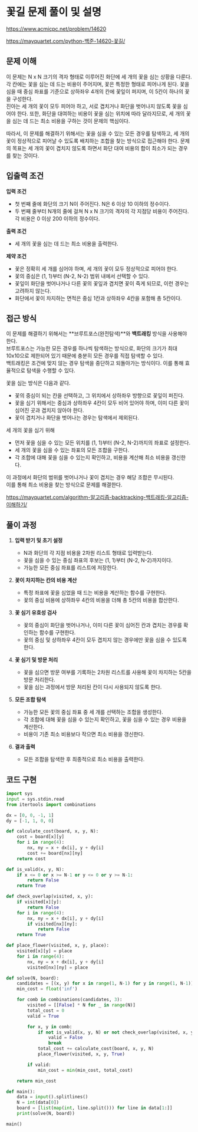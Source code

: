 # 꽃길 문제 풀이 및 설명

<https://www.acmicpc.net/problem/14620>

<https://mayquartet.com/python-백준-14620-꽃길/>

## 문제 이해

이 문제는 N x N 크기의 격자 형태로 이루어진 화단에 세 개의 꽃을 심는 상황을 다룬다. 각 칸에는 꽃을 심는 데 드는 비용이 주어지며, 꽃은 특정한 형태로 피어나게 된다. 꽃을 심을 때 중심 좌표를 기준으로 상하좌우 4개의 칸에 꽃잎이 퍼지며, 이 5칸이 하나의 꽃을 구성한다.  
진아는 세 개의 꽃이 모두 피어야 하고, 서로 겹치거나 화단을 벗어나지 않도록 꽃을 심어야 한다. 또한, 화단을 대여하는 비용이 꽃을 심는 위치에 따라 달라지므로, 세 개의 꽃을 심는 데 드는 최소 비용을 구하는 것이 문제의 핵심이다.

따라서, 이 문제를 해결하기 위해서는 꽃을 심을 수 있는 모든 경우를 탐색하고, 세 개의 꽃이 정상적으로 피어날 수 있도록 배치하는 조합을 찾는 방식으로 접근해야 한다. 문제의 목표는 세 개의 꽃이 겹치지 않도록 하면서 화단 대여 비용의 합이 최소가 되는 경우를 찾는 것이다.

## 입출력 조건

**입력 조건**

- 첫 번째 줄에 화단의 크기 N이 주어진다. N은 6 이상 10 이하의 정수이다.
- 두 번째 줄부터 N개의 줄에 걸쳐 N x N 크기의 격자의 각 지점당 비용이 주어진다. 각 비용은 0 이상 200 이하의 정수이다.

**출력 조건**

- 세 개의 꽃을 심는 데 드는 최소 비용을 출력한다.

**제약 조건**

- 꽃은 정확히 세 개를 심어야 하며, 세 개의 꽃이 모두 정상적으로 피어야 한다.
- 꽃의 중심은 (1, 1)부터 (N-2, N-2) 범위 내에서 선택할 수 있다.
- 꽃잎이 화단을 벗어나거나 다른 꽃의 꽃잎과 겹치면 꽃이 죽게 되므로, 이런 경우는 고려하지 않는다.
- 화단에서 꽃이 차지하는 면적은 중심 1칸과 상하좌우 4칸을 포함해 총 5칸이다.

## 접근 방식

이 문제를 해결하기 위해서는 **브루트포스(완전탐색)**와 **백트래킹** 방식을 사용해야 한다.  
브루트포스는 가능한 모든 경우를 하나씩 탐색하는 방식으로, 화단의 크기가 최대 10x10으로 제한되어 있기 때문에 충분히 모든 경우를 직접 탐색할 수 있다.  
백트래킹은 조건에 맞지 않는 경우 탐색을 중단하고 되돌아가는 방식이다. 이를 통해 효율적으로 탐색을 수행할 수 있다.

꽃을 심는 방식은 다음과 같다.

- 꽃의 중심이 되는 칸을 선택하고, 그 위치에서 상하좌우 방향으로 꽃잎이 퍼진다.
- 꽃을 심기 위해서는 중심과 상하좌우 4칸이 모두 비어 있어야 하며, 이미 다른 꽃이 심어진 곳과 겹치지 않아야 한다.
- 꽃이 겹치거나 화단을 벗어나는 경우는 탐색에서 제외된다.

세 개의 꽃을 심기 위해

- 먼저 꽃을 심을 수 있는 모든 위치를 (1, 1)부터 (N-2, N-2)까지의 좌표로 설정한다.
- 세 개의 꽃을 심을 수 있는 좌표의 모든 조합을 구한다.
- 각 조합에 대해 꽃을 심을 수 있는지 확인하고, 비용을 계산해 최소 비용을 갱신한다.

이 과정에서 화단의 범위를 벗어나거나 꽃이 겹치는 경우 해당 조합은 무시된다.  
이를 통해 최소 비용을 찾는 방식으로 문제를 해결한다.

<https://mayquartet.com/algorithm-알고리즘-backtracking-백트래킹-알고리즘-이해하기/>

## 풀이 과정

1. **입력 받기 및 초기 설정**

   - N과 화단의 각 지점 비용을 2차원 리스트 형태로 입력받는다.
   - 꽃을 심을 수 있는 중심 좌표의 후보는 (1, 1)부터 (N-2, N-2)까지이다.
   - 가능한 모든 중심 좌표를 리스트에 저장한다.

2. **꽃이 차지하는 칸의 비용 계산**

   - 특정 좌표에 꽃을 심었을 때 드는 비용을 계산하는 함수를 구현한다.
   - 꽃의 중심 비용에 상하좌우 4칸의 비용을 더해 총 5칸의 비용을 합산한다.

3. **꽃 심기 유효성 검사**

   - 꽃의 중심이 화단을 벗어나거나, 이미 다른 꽃이 심어진 칸과 겹치는 경우를 확인하는 함수를 구현한다.
   - 꽃의 중심 및 상하좌우 4칸이 모두 겹치지 않는 경우에만 꽃을 심을 수 있도록 한다.

4. **꽃 심기 및 방문 처리**

   - 꽃을 심으면 방문 여부를 기록하는 2차원 리스트를 사용해 꽃이 차지하는 5칸을 방문 처리한다.
   - 꽃을 심는 과정에서 방문 처리된 칸이 다시 사용되지 않도록 한다.

5. **모든 조합 탐색**

   - 가능한 모든 꽃의 중심 좌표 중 세 개를 선택하는 조합을 생성한다.
   - 각 조합에 대해 꽃을 심을 수 있는지 확인하고, 꽃을 심을 수 있는 경우 비용을 계산한다.
   - 비용이 기존 최소 비용보다 작으면 최소 비용을 갱신한다.

6. **결과 출력**
   - 모든 조합을 탐색한 후 최종적으로 최소 비용을 출력한다.

## 코드 구현

```python
import sys
input = sys.stdin.read
from itertools import combinations

dx = [0, 0, -1, 1]
dy = [-1, 1, 0, 0]

def calculate_cost(board, x, y, N):
    cost = board[x][y]
    for i in range(4):
        nx, ny = x + dx[i], y + dy[i]
        cost += board[nx][ny]
    return cost

def is_valid(x, y, N):
    if x <= 0 or x >= N-1 or y <= 0 or y >= N-1:
        return False
    return True

def check_overlap(visited, x, y):
    if visited[x][y]:
        return False
    for i in range(4):
        nx, ny = x + dx[i], y + dy[i]
        if visited[nx][ny]:
            return False
    return True

def place_flower(visited, x, y, place):
    visited[x][y] = place
    for i in range(4):
        nx, ny = x + dx[i], y + dy[i]
        visited[nx][ny] = place

def solve(N, board):
    candidates = [(x, y) for x in range(1, N-1) for y in range(1, N-1)]
    min_cost = float('inf')

    for comb in combinations(candidates, 3):
        visited = [[False] * N for _ in range(N)]
        total_cost = 0
        valid = True

        for x, y in comb:
            if not is_valid(x, y, N) or not check_overlap(visited, x, y):
                valid = False
                break
            total_cost += calculate_cost(board, x, y, N)
            place_flower(visited, x, y, True)

        if valid:
            min_cost = min(min_cost, total_cost)

    return min_cost

def main():
    data = input().splitlines()
    N = int(data[0])
    board = [list(map(int, line.split())) for line in data[1:]]
    print(solve(N, board))

main()
```
